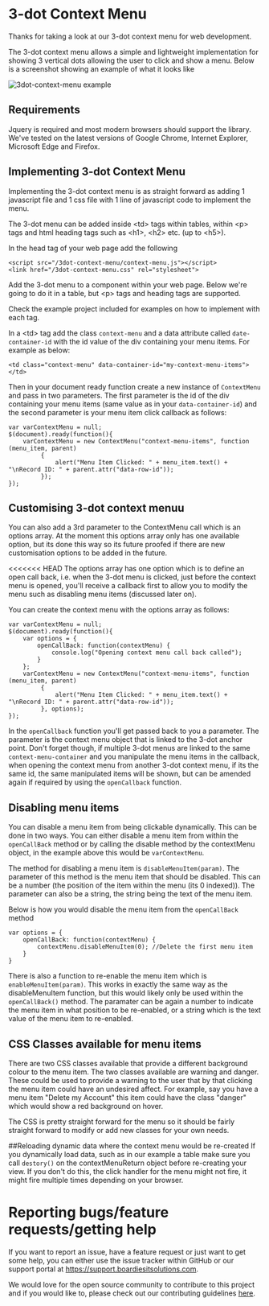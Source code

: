 # 3-dot Context Menu

Thanks for taking a look at our 3-dot context menu for web 
development. 

The 3-dot context menu allows a simple and lightweight
implementation for showing 3 vertical dots allowing the user
to click and show a menu. Below is a screenshot showing an example of what it looks like

![3dot-context-menu example](https://boardiesitsolutions.com/images/3dot-context-menu.png)

## Requirements
Jquery is required and most modern browsers should support
the library. We've tested on the latest versions of Google
Chrome, Internet Explorer, Microsoft Edge and Firefox. 

## Implementing 3-dot Context Menu
Implementing the 3-dot context menu is as straight forward
as adding 1 javascript file and 1 css file with 1 line
of javascript code to implement the menu. 

The 3-dot menu can be added inside &lt;td&gt; tags within 
tables, within &lt;p&gt; tags and html heading tags such as
&lt;h1&gt;, &lt;h2&gt; etc. (up to &lt;h5&gt;). 

In the head tag of your web page add the following

```
<script src="/3dot-context-menu/context-menu.js"></script>
<link href="/3dot-context-menu.css" rel="stylesheet">
```

Add the 3-dot menu to a component within your web page. Below
we're going to do it in a table, but &lt;p&gt; tags and 
heading tags are supported. 

Check the example project included for examples on how
to implement with each tag. 

In a &lt;td&gt; tag add the class `context-menu` and a data
attribute called `date-container-id` with the id value of
the div containing your menu items. For example as below:

```
<td class="context-menu" data-container-id="my-context-menu-items"></td>
```

Then in your document ready function create a new instance
of `ContextMenu` and pass in two parameters. The first parameter
is the id of the div containing your menu items (same value as
in your `data-container-id`) and the second parameter is your
menu item click callback as follows:

```
var varContextMenu = null;
$(document).ready(function(){
    varContextMenu = new ContextMenu("context-menu-items", function (menu_item, parent)
         {
             alert("Menu Item Clicked: " + menu_item.text() + "\nRecord ID: " + parent.attr("data-row-id"));
         });
});
```

## Customising 3-dot context menuu

You can also add a 3rd parameter to the ContextMenu call which is an
options array. At the moment this options array only has one available
option, but its done this way so its future proofed if there are new
customisation options to be added in the future. 

<<<<<<< HEAD
The options array has one option which is to define an open call back,
i.e. when the 3-dot menu is clicked, just before the context menu is
opened, you'll receive a callback first to allow you to modify the menu
such as disabling menu items (discussed later on). 

You can create the context menu with the options array as follows:

```
var varContextMenu = null;
$(document).ready(function(){
    var options = {
        openCallBack: function(contextMenu) {
            console.log("Opening context menu call back called");
        }
    };
    varContextMenu = new ContextMenu("context-menu-items", function (menu_item, parent)
         {
             alert("Menu Item Clicked: " + menu_item.text() + "\nRecord ID: " + parent.attr("data-row-id"));
         }, options);
});
```

In the `openCallback` function you'll get passed back to you a parameter.
The parameter is the context menu object that is linked to the 3-dot 
anchor point. Don't forget though, if multiple 3-dot menus are linked
to the same `context-menu-container` and you manipulate the menu items
in the callback, when opening the context menu from another 3-dot context
menu, if its the same id, the same manipulated items will be shown, but
can be amended again if required by using the `openCallback` function. 

## Disabling menu items
You can disable a menu item from being clickable dynamically. This 
can be done in two ways. You can either disable a menu item from within
the `openCallBack` method or by calling the disable method by 
the contextMenu object, in the example above this would be `varContextMenu`. 

The method for disabling a menu item is `disableMenuItem(param)`. The 
parameter of this method is the menu item that should be disabled. This 
can be a number (the position of the item within the menu (its 0 indexed)).
The parameter can also be a string, the string being the text of the menu
item. 

Below is how you would disable the menu item from the `openCallBack` 
method

```
var options = {
    openCallBack: function(contextMenu) {
        contextMenu.disableMenuItem(0); //Delete the first menu item
    }
}
```

There is also a function to re-enable the menu item which is 
`enableMenuItem(param)`. This works in exactly the same way as the 
disableMenuItem function, but this would likely only be used within
the `openCallBack()` method. The paramater can be again a number to 
indicate the menu item in what position to be re-enabled, or a string
which is the text value of the menu item to re-enabled. 

## CSS Classes available for menu items
There are two CSS classes available that provide a different background
colour to the menu item. The two classes available are warning and danger. 
These could be used to provide a warning to the user that by that 
clicking the menu item could have an undesired affect. For example, 
say you have a menu item "Delete my Account" this item could have
the class "danger" which would show a red background on hover. 

The CSS is pretty straight forward for the menu so it should be
fairly straight forward to modify or add new classes for your own needs. 

##Reloading dynamic data where the context menu would be re-created
If you dynamically load data, such as in our example a table
make sure you call `destory()` on the contextMenuReturn object
before re-creating your view. If you don't do this, the click
handler for the menu might not fire, it might fire multiple
times depending on your browser.

# Reporting bugs/feature requests/getting help
If you want to report an issue, have a feature request
or just want to get some help, you can either use the issue
tracker within GitHub or our support portal at https://support.boardiesitsolutions.com.

We would love for the open source community to contribute to this project
and if you would like to, please check out our contributing guidelines
[here](CONTRIBUTE.md).  
 
